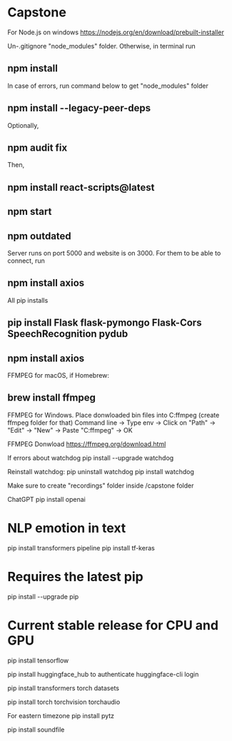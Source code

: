 # Capstone

For Node.js on windows https://nodejs.org/en/download/prebuilt-installer

Un-.gitignore "node_modules" folder. Otherwise, in terminal run

## npm install

In case of errors, run command below to get "node_modules" folder

## npm install --legacy-peer-deps

Optionally,

## npm audit fix

Then,

## npm install react-scripts@latest

## npm start

## npm outdated



Server runs on port 5000 and website is on 3000. For them to be able to connect, run

## npm install axios



All pip installs

## pip install Flask flask-pymongo Flask-Cors SpeechRecognition pydub

## npm install axios


FFMPEG for macOS, if Homebrew:

## brew install ffmpeg

FFMPEG for Windows. Place donwloaded bin files into C\:ffmpeg (create ffmpeg folder for that) 
Command line -> Type env -> Click on "Path" -> "Edit" -> "New" -> Paste "C\:ffmpeg" -> OK

FFMPEG Donwload https://ffmpeg.org/download.html


If errors about watchdog
pip install --upgrade watchdog

Reinstall watchdog:
pip uninstall watchdog
pip install watchdog


Make sure to create "recordings" folder inside /capstone folder

ChatGPT
pip install openai


# NLP emotion in text
pip install transformers pipeline
pip install tf-keras

# Requires the latest pip
pip install --upgrade pip

# Current stable release for CPU and GPU
pip install tensorflow

pip install huggingface_hub
to authenticate huggingface-cli login

pip install transformers torch datasets

pip install torch torchvision torchaudio


For eastern timezone
pip install pytz

pip install soundfile